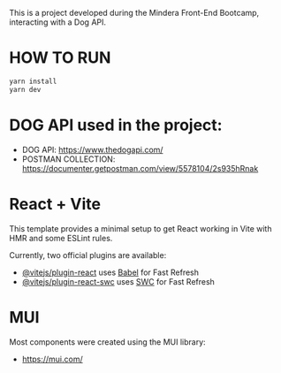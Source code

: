 This is a project developed during the Mindera Front-End Bootcamp, interacting with a Dog API.

# HOW TO RUN 
```bash
yarn install
yarn dev
```
# DOG API used in the project: 
- DOG API: https://www.thedogapi.com/
- POSTMAN COLLECTION: https://documenter.getpostman.com/view/5578104/2s935hRnak

# React + Vite

This template provides a minimal setup to get React working in Vite with HMR and some ESLint rules.

Currently, two official plugins are available:

- [@vitejs/plugin-react](https://github.com/vitejs/vite-plugin-react/blob/main/packages/plugin-react/README.md) uses [Babel](https://babeljs.io/) for Fast Refresh
- [@vitejs/plugin-react-swc](https://github.com/vitejs/vite-plugin-react-swc) uses [SWC](https://swc.rs/) for Fast Refresh

# MUI

Most components were created using the MUI library:

- https://mui.com/
